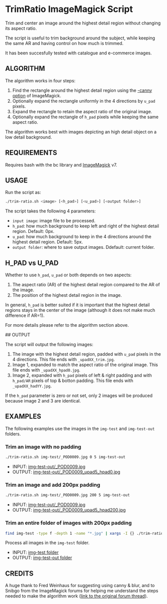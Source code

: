 # TrimRatio ImageMagick Script

Trim and center an image around the highest detail region without changing its aspect ratio.

The script is useful to trim background around the subject, while keeping the same AR and having control on how much
is trimmed.

It has been succesfully tested with catalogue and e-commerce images.

## ALGORITHM

The algorithm works in four steps:

1. Find the rectangle around the highest detail region using the [-canny option](https://imagemagick.org/discourse-server/viewtopic.php?t=25405) of ImageMagick.
2. Optionally expand the rectangle uniformly in the 4 directions by `u_pad` pixels.
3. Expand the rectangle to retain the aspect ratio of the original image.
4. Optionally expand the rectangle of `h_pad` pixels while keeping the same aspect ratio.

The algorithm works best with images depicting an high detail object on a low detail background.

## REQUIREMENTS

Requires bash with the bc library and [ImageMagick](https://imagemagick.org/) v7.

## USAGE

Run the script as:

```bash
./trim-ratio.sh <image> [<h_pad>] [<u_pad>] [<output folder>]
```

The script takes the following 4 parameters:

* `input image`: image file to be processed.
* `h_pad`: how much background to keep left and right of the highest detail region. Default: 0px.
* `u_pad`: how much background to keep in the 4 directions around the highest detail region. Default: 5px.
* `output folder`: where to save output images. Ddefault: current folder.

## H_PAD vs U_PAD

Whether to use `h_pad`, `u_pad` or both depends on two aspects:

1. The aspect ratio (AR) of the highest detail region compared to the AR of the image.
2. The position of the highest detail region in the image.

In general, `h_pad` is better suited if it is important that the highest detail regions stays in the center of the image (although it does not make much difference if AR=1).

For more details please refer to the algorithm section above.

## OUTPUT

The script will output the following images:

1. The image with the highest detail region, padded with `u_pad` pixels in the 4 directions. This file ends with `_upadXX_trim.jpg`.
2. Image 1, expanded to match the aspect ratio of the original image. This file ends with `_upadXX_hpad0.jpg`.
3. Image 2, expanded with `h_pad` pixels of left & right padding and with `h_pad/AR` pixels of top & botton padding. This file ends with `_upadXX_hadYY.jpg`.

If the `h_pad` parameter is zero or not set, only 2 images will be produced because image 2 and 3 are identical.

## EXAMPLES

The following examples use the images in the `img-test` and `img-test-out` folders.

### Trim an image with no padding

```bash
./trim-ratio.sh img-test/_POD0009.jpg 0 5 img-test-out
```

* INPUT: [img-test-out/_POD0009.jpg](img-test/_POD0009.jpg)
* OUTPUT: [img-test-out/_POD0009_upad5_hpad0.jpg](img-test-out/_POD0009_upad5_hpad0.jpg)

### Trim an image and add 200px padding

```bash
./trim-ratio.sh img-test/_POD0009.jpg 200 5 img-test-out
```

* INPUT: [img-test-out/_POD0009.jpg](img-test/_POD0009.jpg)
* OUTPUT: [img-test-out/_POD0009_upad5_hpad200.jpg](img-test-out/_POD0009_upad5_hpad200.jpg)

### Trim an entire folder of images with 200px padding

```bash
find img-test -type f -depth 1 -name "*.jpg" | xargs -I {} ./trim-ratio.sh {} 200 5 img-test-out
```

Process all images in the `img-test` folder.

* INPUT: [img-test folder](img-test)
* OUTPUT: [img-test-out folder](img-test-out)

## CREDITS

A huge thank to Fred Weinhaus for suggesting using canny & blur, and to Snibgo from the ImageMagick forums for helping me understand the steps needed to make the algorithm work ([link to the original forum thread](https://imagemagick.org/discourse-server/viewtopic.php?f=1&t=36443)).
